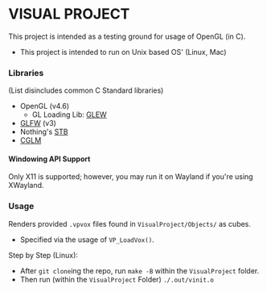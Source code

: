 # VISUAL PROJECT
This project is intended as a testing ground for usage of OpenGL (in C).
* This project is intended to run on Unix based OS' (Linux, Mac)

### Libraries
(List disincludes common C Standard libraries)
* OpenGL (v4.6)
    * GL Loading Lib: [GLEW](https://github.com/nigels-com/glew)
* [GLFW](https://www.glfw.org/) (v3)
* Nothing's [STB](https://github.com/nothings/stb)
* [CGLM](https://github.com/recp/cglm)

#### Windowing API Support
Only X11 is supported; however, you may run it on Wayland if you're using XWayland.

### Usage
Renders provided `.vpvox` files found in `VisualProject/Objects/` as cubes.
* Specified via the usage of `VP_LoadVox()`.

Step by Step (Linux):
* After `git clone`ing the repo, run `make -B` within the `VisualProject` folder.
* Then run (within the `VisualProject` Folder) `./.out/vinit.o`
